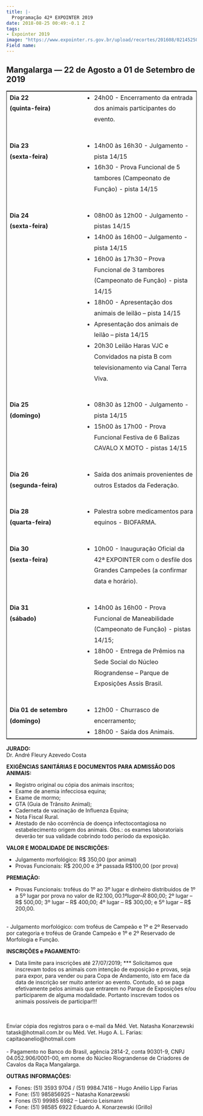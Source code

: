 ```yaml
---
title: |-
  Programação 42ª EXPOINTER 2019
date: 2018-08-25 00:49:-0.1 Z
tags:
- Expointer 2019
image: "https://www.expointer.rs.gov.br/upload/recortes/201608/02145250_2948_GD.jpg"
Field name:
---
```


<style>
.blog-post-date {
  display:none;
}
table {
  border:1px solid;
  font-size:16px;
  line-height:1.8;
}
table ul,
table ul li {
  margin: 0;
  paddin: 0;
}

table td:nth-child(1){
  font-weight: bold;
}
  td {
    vertical-align: top !important;
  }
</style>

<h2>
  Mangalarga — 22 de Agosto a 01 de Setembro de 2019
</h2>

<table>
  <tr>
    <td width="180">Dia 22
    <br>
    (quinta-feira)</td>
    <td>
      <ul>
        <li>
          24h00 - Encerramento da entrada dos animais participantes do evento.
        </li>
      </ul>
    </td>
  </tr>
  <tr><td>&nbsp;</td></tr>
  <tr>
    <td>Dia 23
    <br>
    (sexta-feira)</td>
    <td>
      <ul>
        <li>
          14h00 às 16h30 - Julgamento - pista 14/15
        </li>
        <li>
          16h30 - Prova Funcional de 5 tambores (Campeonato de Função) - pista 14/15
        </li>
      </ul>
    </td>
  </tr>
  <tr><td>&nbsp;</td></tr>
  <tr>
    <td>Dia 24
    <br>
    (sexta-feira)</td>
    <td>
      <ul>
        <li>
          08h00 às 12h00 - Julgamento - pistas 14/15
        </li>
        <li>
          14h00 às 16h00 – Julgamento - pista 14/15
        </li>
        <li>
          16h00 às 17h30 – Prova Funcional de 3 tambores (Campeonato de Função) - pista 14/15
        </li>
        <li>
          18h00 - Apresentação dos animais de leilão – pista 14/15
        </li>
        <li>
          Apresentação dos animais de leilão – pista 14/15
        </li>
        <li>
          20h30 Leilão Haras VJC e Convidados na pista B com televisionamento via Canal Terra Viva.
        </li>
      </ul>
    </td>
  </tr>
  <tr><td>&nbsp;</td></tr>
  <tr>
    <td>
      Dia 25
      <br>
      (domingo)
    </td>
    <td>
      <ul>
        <li>
          08h30 às 12h00 - Julgamento - pista 14/15
        </li>
        <li>
          15h00 às 17h00 - Prova Funcional Festiva de 6 Balizas CAVALO X MOTO - pistas 14/15
        </li>
      </ul>
    </td>
  </tr>
  <tr><td>&nbsp;</td></tr>
  <tr>
    <td>
    Dia 26
    <br>
    (segunda-feira)
    </td>
    <td>
      <ul>
        <li>
          Saída dos animais provenientes de outros Estados da Federação.
        </li>
      </ul>
    </td>
  </tr>
  <tr><td>&nbsp;</td></tr>
  <tr>
    <td>
      Dia 28
      <br>
      (quarta-feira)
    </td>
    <td>
      <ul>
        <li>
          Palestra sobre medicamentos para equinos - BIOFARMA.
        </li>
      </ul>
    </td>
  </tr>
  <tr><td>&nbsp;</td></tr>
  <tr>
    <td>
    Dia 30
    <br>
    (sexta-feira)
    </td>
    <td>
      <ul>
        <li>
          10h00 - Inauguração Oficial da 42ª EXPOINTER com o desfile dos Grandes Campeões (a confirmar data e horário).
        </li>
      </ul>
    </td>
  </tr>
  <tr><td>&nbsp;</td></tr>
  <tr>
    <td>
    Dia 31
    <br>
    (sábado)
    </td>
    <td>
      <ul>
        <li>
          14h00 às 16h00 - Prova Funcional de Maneabilidade (Campeonato de Função) - pistas 14/15;
        </li>
        <li>
          18h00 - Entrega de Prêmios na Sede Social do Núcleo Riograndense – Parque de Exposições Assis Brasil.
        </li>
      </ul>
    </td>
  </tr>
  <tr><td>&nbsp;</td></tr>
  <tr>
    <td>
    Dia 01 de setembro
    <br>
    (domingo)
    </td>
    <td>
      <ul>
        <li>
          12h00 - Churrasco de encerramento;
        </li>
        <li>
          18h00 - Saída dos Animais.
        </li>
      </ul>
    </td>
  </tr>
</table>

**JURADO:**
<br>
Dr. André Fleury Azevedo Costa

**EXIGÊNCIAS SANITÁRIAS E DOCUMENTOS PARA ADMISSÃO DOS ANIMAIS:**
<br>
-	Registro original ou cópia dos animais inscritos;
-	Exame de anemia infecciosa equina;
-	Exame de mormo;
-	GTA (Guia de Trânsito Animal);
-	Caderneta de vacinação de Influenza Equina;
-	Nota Fiscal Rural.
-	Atestado de não ocorrência de doença infectocontagiosa no estabelecimento origem dos animais.
Obs.: os exames laboratoriais deverão ter sua validade cobrindo todo período da exposição.

**VALOR E MODALIDADE DE INSCRIÇÕES:**
<br>
- Julgamento morfológico: 		R$ 350,00 (por animal)
- Provas Funcionais: 	R$ 200,00 e 3ª passada R$100,00 (por prova)


**PREMIAÇÃO:**
<br>
-	Provas Funcionais: troféus do 1º ao 3º lugar e dinheiro distribuídos de 1º a 5º lugar por prova no valor de R$2.100,00. 1º lugar – R$ 800,00; 2º lugar – R$ 500,00; 3º lugar – R$ 400,00; 4º lugar – R$ 300,00; e 5º lugar – R$ 200,00.
<br>
-	Julgamento morfológico: com troféus de Campeão e 1º e 2º Reservado por categoria e troféus de Grande Campeão e 1º e 2º Reservado de Morfologia e Função.


**INSCRIÇÕES e PAGAMENTO:**
<br>
-	Data limite para inscrições até 27/07/2019; *** Solicitamos que inscrevam todos os animais com intenção de exposição e provas, seja para expor, para vender ou para Copa de Andamento, isto em face da data de inscrição ser muito anterior ao evento. Contudo, só se paga efetivamente pelos animais que entrarem no Parque de Exposições e/ou participarem de alguma modalidade. Portanto inscrevam todos os animais possíveis de participar!!!
<br>
<br>
Enviar cópia dos registros para o e-mail da Méd. Vet. Natasha Konarzewski tatask@hotmail.com.br ou Méd. Vet. Hugo A. L. Farias:	capitaoanelio@hotmail.com
<br>
<br>
-	Pagamento no Banco do Brasil, agência 2814-2, conta 90301-9, CNPJ 04.052.906/0001-00, em nome do Núcleo Riograndense de Criadores de Cavalos da Raça Mangalarga.

**OUTRAS INFORMAÇÕES:**
<br>
-	Fones: (51) 3593 9704 / (51) 9984.7416 – Hugo Anélio Lipp Farias
-	Fone: (51) 985856925 – Natasha Konarzewski
-	Fones (51) 99985 6982 – Laércio Leismann
-	Fone: (51) 98585 6922 Eduardo A. Konarzewski (Grillo)
